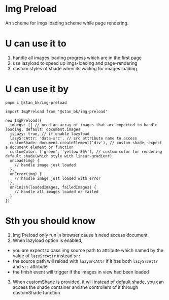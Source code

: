 # Img Preload
An scheme for imgs loading scheme while page rendering.
# U can use it to
1. handle all images loading progress which are in the first page
2. use lazyload to speed up imgs-loading and page-rendering
3. custom styles of shade when its waiting for images loading

# U can use it by

```
pnpm i @stan_bk/img-preload
```

```
import ImgPreload from '@stan_bk/img-preload'

new ImgPreload({
  imaegs: [] // need an array of images that are expected to handle loading, default: document.images
  isLazy: true, // if enable lazyload
  lazySrcAttr: 'data-src', // src attribute name to access
  customShade: document.createElement('div'), // custom shade, expect a document element or function
  customColor: ['green', 'yellow 80%'], // custom color for rendering default shade(which style with linear-gradient)
  onLoad(img) {
    // handle image just loaded
  },
  onError(img) {
    // handle image just loaded with error
  },
  onFinish(loadedImages, failedImages) {
    // handle all images loaded or failed
  }
})
```
# Sth you should know
1. Img Preload only run in browser cause it need access document
2. When lazyload option is enabled, 
- you are expect to pass img source path to attribute which named by the value of `lazySrcAttr` instead `src`
- the source path will reload with `lazySrcAttr` if it has both `lazySrcAttr` and `src` attribute
- the finish event will trigger if the images in view had been loaded
3. When customShade is provided, it will instead
of default shade, you can access the shade container and the controllers of it through customShade function